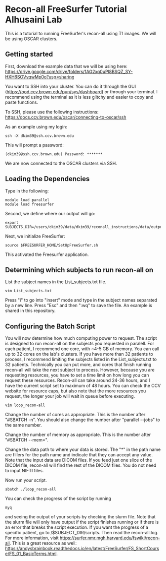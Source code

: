 # Recon-all FreeSurfer Tutorial Alhusaini Lab
This is a tutorial to running FreeSurfer's recon-all using T1 images. We will be using OSCAR clusters.

## Getting started
First, download the example data that we will be using here: https://drive.google.com/drive/folders/1AG2xq0uPl8BSQZ_SY-HXH6SOVvqwMp0o?usp=sharing

You want to SSH into your cluster. You can do it through the GUI (https://ood.ccv.brown.edu/pun/sys/dashboard) or through your terminal. I recommend using the terminal as it is less glitchy and easier to copy and paste functions.

To SSH, please use the following instructions: https://docs.ccv.brown.edu/oscar/connecting-to-oscar/ssh

As an example using my login:
```
ssh -X dkim39@ssh.ccv.brown.edu
```
This will prompt a password:
```
(dkim39@ssh.ccv.brown.edu) Password: *******
```
We are now connected to the OSCAR clusters via SSH. 

## Loading the Dependencies
Type in the following:
```
module load parallel
module load freesurfer
```

Second, we define where our output will go:
```
export SUBJECTS_DIR=/users/dkim39/data/dkim39/reconall_instructions/data/output
```

Next, we initialize FreeSurfer:
```
source $FREESURFER_HOME/SetUpFreeSurfer.sh
```
This activated the Freesurfer application. 

## Determining which subjects to run recon-all on
List the subject names in the List_subjects.txt file.
```
vim List_subjects.txt
```
Press "i" to go into "insert" mode and type in the subject names separated by a new line.
Press "Esc" and then ":wq" to save the file. An example is shared in this repository. 

## Configuring the Batch Script
You will now determine how much computing power to request. The script is designed to run recon-all on the subjects you requested in paralell. For each patient, I recommend one core, with ~4-5 GB of memory. You can call up to 32 cores on the lab's clusters. If you have more than 32 patients to process, I recommend limiting the subjects listed in the List_subjects.txt to 32 patients. Technically you can put more, and cores that finish running recon-all will take the next subject to process. However, because you are requesting resources, you have to set a time limit on how long you can request these resources. Recon-all can take around 24-36 hours, and I have the current script set to maximum of 48 hours. You can check the CCV website for resource caps, but also note that the more resources you request, the longer your job will wait in queue before executing.

```
vim loop_recon-all
```

Change the number of cores as appropriate. This is the number after "#SBATCH -n". You should also change the number after "parallel --jobs" to the same number.

Change the number of memory as appropriate. This is the number after "#SBATCH --mem=".

Change the data path to where your data is stored. The "*" in the path name are fillers for the path name and indicate that they can accept any value. Note that the input data are DICOM files. If you feed just one slice of the DICOM file, recon-all will find the rest of the DICOM files. You do not need to input NIFTI files.

Now run your script.
```
sbatch ./loop_recon-all
```

You can check the progress of the script by running 
```
myq
```
and seeing the output of your scripts by checking the slurm file. Note that the slurm file will only have output if the script finishes running or if there is an error that breaks the script execution. If you want the progress of a specific patient, go to /$SUBJECT_DIR/scripts. Then read the recon-all.log. For more information, visit https://surfer.nmr.mgh.harvard.edu/fswiki/recon-all. This is a great resource as well: https://andysbrainbook.readthedocs.io/en/latest/FreeSurfer/FS_ShortCourse/FS_01_BasicTerms.html. 
